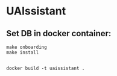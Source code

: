 # UAIssistant

## Set DB in docker container:

```
make onboarding
make install


docker build -t uaissistant .
```
